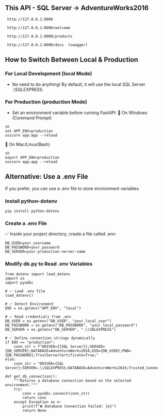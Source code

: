 ## This API - SQL Server -> AdventureWorks2016

``` http://127.0.0.1:8000```

``` http://127.0.0.1:8000/welcome```

``` http://127.0.0.1:8000/products```

``` http://127.0.0.1:8000/docs  (swagger)```

## How to Switch Between Local & Production
### For Local Development (local Mode)
- No need to do anything! By default, it will use the local SQL Server .\\SQLEXPRESS.

### For Production (production Mode)
- Set an environment variable before running FastAPI:
🔹 On Windows (Command Prompt)
```
sh 
set APP_ENV=production
uvicorn app:app --reload 
```

🔹 On Mac/Linux(Bash)
```
sh
export APP_ENV=production
uvicorn app:app --reload
```

## Alternative: Use a .env File
If you prefer, you can use a .env file to store environment variables.

### Install python-dotenv

```pip install python-dotenv```

### Create a .env File
✅ Inside your project directory, create a file called .env:

```APP_ENV=production
DB_USER=your_username
DB_PASSWORD=your_password
DB_SERVER=your-production-server-name
```
### Modify db.py to Read .env Variables
```
from dotenv import load_dotenv
import os
import pyodbc

# ✅ Load .env file
load_dotenv()

# ✅ Detect Environment
ENV = os.getenv("APP_ENV", "local")

# ✅ Read credentials from .env
DB_USER = os.getenv("DB_USER", "your_local_user")
DB_PASSWORD = os.getenv("DB_PASSWORD", "your_local_password")
DB_SERVER = os.getenv("DB_SERVER", ".\\SQLEXPRESS")

# ✅ Define connection strings dynamically
if ENV == "production":
    conn_str = f"DRIVER={{SQL Server}};SERVER={DB_SERVER};DATABASE=AdventureWorks2016;UID={DB_USER};PWD={DB_PASSWORD};TrustServerCertificate=True;"
else:
    conn_str = "DRIVER={SQL Server};SERVER=.\\SQLEXPRESS;DATABASE=AdventureWorks2016;Trusted_Connection=yes;TrustServerCertificate=True;"

def get_db_connection():
    """Returns a database connection based on the selected environment."""
    try:
        conn = pyodbc.connect(conn_str)
        return conn
    except Exception as e:
        print(f"❌ Database Connection Failed: {e}")
        return None
```